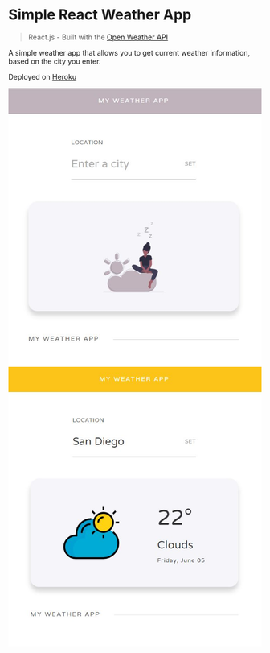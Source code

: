 # Simple React Weather App
> React.js - Built with the [Open Weather API](https://openweathermap.org/api)

A simple weather app that allows you to get current weather information, based on the city you enter.

Deployed on [Heroku](https://my--weather--app.herokuapp.com/)

![screenshot](./src/assets/images/Capture01.JPG)![screenshot](./src/assets/images/Capture02.JPG)
